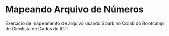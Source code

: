 # Mapeando Arquivo de Números


Exercício de mapeamento de arquivo usando Spark no Colab do Bootcamp de Cientista de Dados do IGTI.
